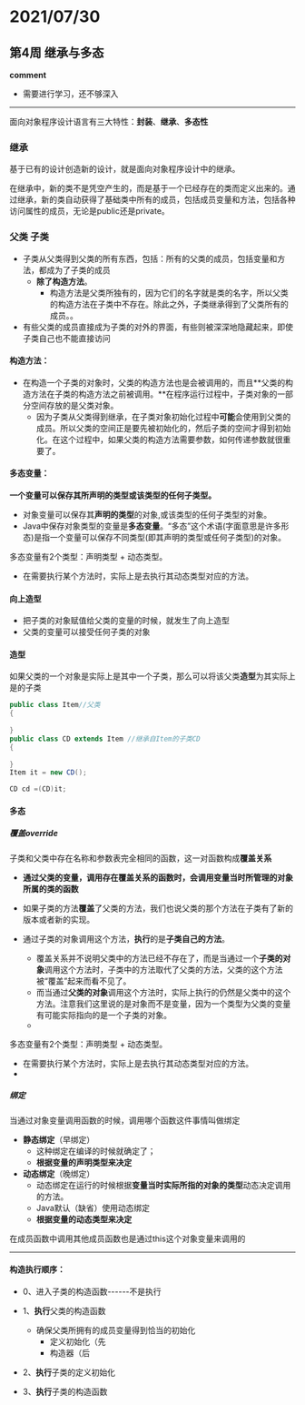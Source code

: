 # 2021/07/30

## 第4周 继承与**多态**

**comment**

- 需要进行学习，还不够深入

---

面向对象程序设计语言有三大特性：**封装**、**继承**、**多态性**

### 继承

基于已有的设计创造新的设计，就是面向对象程序设计中的继承。

在继承中，新的类不是凭空产生的，而是基于一个已经存在的类而定义出来的。通过继承，新的类自动获得了基础类中所有的成员，包括成员变量和方法，包括各种访问属性的成员，无论是public还是private。

### 父类 子类

- 子类从父类得到父类的所有东西，包括：所有的父类的成员，包括变量和方法，都成为了子类的成员
  - **除了构造方法**。
    - 构造方法是父类所独有的，因为它们的名字就是类的名字，所以父类的构造方法在子类中不存在。除此之外，子类继承得到了父类所有的成员。。
- 有些父类的成员直接成为子类的对外的界面，有些则被深深地隐藏起来，即使子类自己也不能直接访问         



#### **构造方法：**

- 在构造一个子类的对象时，父类的构造方法也是会被调用的，而且**父类的构造方法在子类的构造方法之前被调用。**在程序运行过程中，子类对象的一部分空间存放的是父类对象。
  - 因为子类从父类得到继承，在子类对象初始化过程中**可能**会使用到父类的成员。所以父类的空间正是要先被初始化的，然后子类的空间才得到初始化。在这个过程中，如果父类的构造方法需要参数，如何传递参数就很重要了。



#### **多态变量**：

**一个变量可以保存其所声明的类型或该类型的任何子类型。**

- 对象变量可以保存其**声明的类型**的对象,或该类型的任何子类型的对象。
- Java中保存对象类型的变量是**多态变量**。“多态”这个术语(字面意思是许多形态)是指一个变量可以保存不同类型(即其声明的类型或任何子类型)的对象。

多态变量有2个类型：声明类型 + 动态类型。

- 在需要执行某个方法时，实际上是去执行其动态类型对应的方法。



#### **向上造型**

- 把子类的对象赋值给父类的变量的时候，就发生了向上造型
- 父类的变量可以接受任何子类的对象

#### 造型

如果父类的一个对象是实际上是其中一个子类，那么可以将该父类**造型**为其实际上是的子类

```java
public class Item//父类
{ 
    
}
public class CD extends Item //继承自Item的子类CD
{
    
}
Item it = new CD();

CD cd =(CD)it;
```







#### 多态



##### 覆盖override

子类和父类中存在名称和参数表完全相同的函数，这一对函数构成**覆盖关系**

- **通过父类的变量，调用存在覆盖关系的函数时，会调用变量当时所管理的对象所属的类的函数**

- 如果子类的方法**覆盖**了父类的方法，我们也说父类的那个方法在子类有了新的版本或者新的实现。

- 通过子类的对象调用这个方法，**执行**的是**子类自己的方法**。
  - 覆盖关系并不说明父类中的方法已经不存在了，而是当通过一个**子类的对象**调用这个方法时，子类中的方法取代了父类的方法，父类的这个方法被“覆盖”起来而看不见了。
  - 而当通过**父类的对象**调用这个方法时，实际上执行的仍然是父类中的这个方法。注意我们这里说的是对象而不是变量，因为一个类型为父类的变量有可能实际指向的是一个子类的对象。
  - 

多态变量有2个类型：声明类型 + 动态类型。

- 在需要执行某个方法时，实际上是去执行其动态类型对应的方法。
- 

##### **绑定**

当通过对象变量调用函数的时候，调用哪个函数这件事情叫做绑定



- **静态绑定**（早绑定）
  - 这种绑定在编译的时候就确定了；
  - **根据变量的声明类型来决定**
- **动态绑定**（晚绑定）
  - 动态绑定在运行的时候根据**变量当时实际所指的对象的类型**动态决定调用的方法。
  - Java默认（缺省）使用动态绑定
  - **根据变量的动态类型来决定**

在成员函数中调用其他成员函数也是通过this这个对象变量来调用的







---

#### 构造执行顺序：

- 0、进入子类的构造函数------不是执行

- 1、**执行**父类的构造函数
  - 确保父类所拥有的成员变量得到恰当的初始化
    - 定义初始化（先
    - 构造器（后
- 2、**执行**子类的定义初始化
- 3、**执行**子类的构造函数
